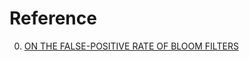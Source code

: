# Reference

0. [ON THE FALSE-POSITIVE RATE OF BLOOM FILTERS](https://cglab.ca/~morin/publications/ds/bloom-submitted.pdf)

